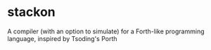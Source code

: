 # stackon
A compiler (with an option to simulate) for a Forth-like programming language, inspired by Tsoding's Porth
